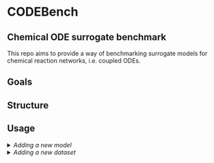 # CODEBench
## Chemical ODE surrogate benchmark

This repo aims to provide a way of benchmarking surrogate models for chemical reaction networks, i.e. coupled ODEs.

## Goals

## Structure

## Usage



<details>
  <summary><i>Adding a new model</i></summary>

A new model should be implemented as a subclass to the base class AbstractSurrogateModel. This class in turn is a subclass of nn.Module, such that each model will be a nn.Module also. 

AbstractSurrogateModel mandates the implementation of five methods that are required either for training or for benchmarking. Please ensure that any implemented model adheres to the definition of these methods regarding the number of inputs and outputs as well as their data type and shape. This is import for the train.py and benchmark.py scripts to run. 

The methods are:

* forward(inputs):
  Implements one forward pass of the model. 

  Inputs:
  * inputs (tuple): Tuple of N torch.tensors as returned by the dataloader (i.e. inputs = next(iter(dataloader))). This means that inputs will contain, in addition to the initial conditions and the times, the targets. The targets can be discarded here, as they are not needed for the forward pass. This handling is for compatibility with the training and benchmarking scripts.

  Returns:
  * preds (torch.tensor): Predicted (chemical) quantities at the specified times, shape [batch_size, n_chemicals]

- prepare_data(data, timesteps, shuffle=True):

  This function should prepare the provided data for use with the predict function. This usually means creating a (torch) DataLoader from the given data. The shuffling is optional since we also want to use this to prepare test data, where the order of the predictions does not matter (it could be advantageous to not have the test data shuffled, e.g. for plotting).

  Inputs:
  * data (numpy.ndarray): Data to prepare, shape [n_samples, n_chemicals, n_timesteps].
  * timesteps (np.ndarray): Timesteps corresponding to the data, shape [n_timesteps].
  * shuffle (bool): Whether to shuffle the data before returning it. Default is True. Note: When using a DataLoader, the shuffle option should be passed on to the DataLoader rather than shuffling the numpy array and then creating the DataLoader.

  Returns:
  * dataloader (torch.utils.data.DataLoader): DataLoader with the prepared data. The batches in the DataLoader should be a triple (initial_conditions, times, targets), where initial_conditions and times are the inputs to the model and targets are the true values to compare the predictions to.

- fit(train_loader, test_loader, timesteps): 

  This is the training implementation for the model. It receives three inputs. Two dataloaders (train_loader and test_loader) and the timesteps in the form of a numpy array.

  Inputs:
  * train_loader (torch.utils.data.DataLoader): DataLoader with the training data.
  * test_loader (torch.utils.data.DataLoader): DataLoader with the test data.
  * timesteps (np.ndarray): Timesteps corresponding to the data, shape [n_timesteps].

  Returns:
  * None (the model is trained in place).
- save(model_name, training_id, dataset_name):
This method is used to save the model. In addition to the model parameters (the statedict), the train and test loss trajectories should be saved as a .npz file and the model configuration should be saved as a .yaml file.

  The convention to save models is to use the following format: trained/training_id/surrogate_name/model_name.pth, e.g. trained/training1/DeepONet/deeponet_sparse_2.pth. 

  Inputs:
  * model_name (str): Name of the model. Should not include the path or the file extension (e.g. deeponet_sparse_2)
  * training_id (str): Identifier for the training run (e.g. training1)
  * dataset_name (str): Name of the dataset that the model was trained on (e.g. Osu2008). This can be used to add the dataset name to the model config for later reference.

  Returns:
  * None (the model is saved to disk).

- predict(dataloader, criterion, timesteps):

  This method is used to make predictions for the provided dataloader. The predictions are compared to the true values using the provided criterion.

  Note: In the context of the benchmark, the criterion used is torch.nn.MSELoss(reduction="sum"). This means that across a batch, the loss is the sum of the squared differences between the predictions and the true values. Since we are interested in the mean squared error per prediction, the sum of these losses should be divided by the number of predictions, which is the product of the batch size, timesteps and number of chemicals. This quantity is returned as the total_loss.

  Inputs:
  * dataloader (torch.utils.data.DataLoader): DataLoader with the data to make predictions on.
  * criterion (torch.nn.Module): Loss function to use for comparing the predictions to the true values.
  * timesteps (np.ndarray): Timesteps corresponding to the data, shape [n_timesteps].

  Returns:
  * total_loss (float): Total loss of the predictions.
  * preds (torch.tensor): Predictions made by the model, shape [n_samples, n_chemicals, n_timesteps].
  * targets (torch.tensor): True values to compare the predictions to, shape [n_samples, n_chemicals, n_timesteps].


</details>

<details>
  <summary><i>Adding a new dataset</i></summary>


It is easy to add a new dataset to the benchmark. To do so, you can use the function create_hdf5_dataset (train_data, test_data, dataset_name, data_dir, timesteps). An example of its usage is given in the script make_new_dataset.py.

The function takes five inputs:

* train_data (numpy.ndarray): Training data to save, shape [n_samples, n_chemicals, n_timesteps].
* test_data (numpy.ndarray): Test data to save, shape [n_samples, n_chemicals, n_timesteps].
* dataset_name (str): Name of the dataset to save.
* data_dir (str): Directory to save the dataset in.
* timesteps (np.ndarray): Timesteps corresponding to the data, shape [n_timesteps].

It is important that the train and test data have the correct shape, i.e. [n_samples, n_chemicals, n_timesteps]. 
The default data_dir is data, which is a subdirectory of the root directory of the repository. The timesteps are an optional input, if they are not provided, the check_and_load_data function will automatically create a numpy array with the timesteps from 0 to n_timesteps - 1.

The data is stored as provided in the numpy arrays. Please ensure that the data is clean and has a reasonable range. Ideally, it should be normalized. The data is stored in the path data_dir/dataset_name/data.hdf5.  

</details>